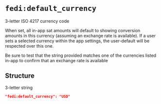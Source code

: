 # `fedi:default_currency`

3-letter ISO 4217 currency code

When set, all in-app sat amounts will default to showing conversion amounts in this currency (assuming an exchange rate is available). If a user sets a selected currency within the app settings, the user-default will be respected over this one.

Be sure to test that the string provided matches one of the currencies listed in-app to confirm that an exchange rate is available

## Structure

3-letter string

```json
"fedi:default_currency": "USD"
```
